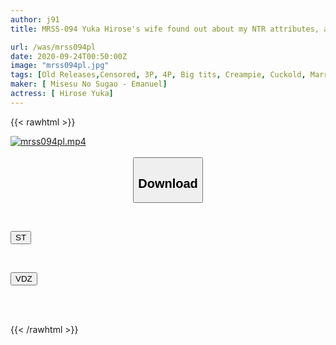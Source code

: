 ```yaml
---
author: j91
title: MRSS-094 Yuka Hirose's wife found out about my NTR attributes, and as a surprise for her birthday, she was shown a cuckold video of me having sex with an unknown man.

url: /was/mrss094pl
date: 2020-09-24T00:50:00Z
image: "mrss094pl.jpg"
tags: [Old Releases,Censored, 3P, 4P, Big tits, Creampie, Cuckold, Married Woman, Solowork]
maker: [ Misesu No Sugao - Emanuel]
actress: [ Hirose Yuka]
---
```



{{< rawhtml >}}

<div class="video" data-videoid="QeQa9Rr7bMt03xV">
    <a href="javascript:;">
        <img src="/was/mrss094pl/mrss094pl.jpg" width="WIDTH" height="HEIGHT" alt="mrss094pl.mp4" loading="lazy">
    </a>
</div>

<script type="text/javascript" src="https://j91.asia/asset/on-demand-st.js"></script>

<br>
  <link rel="stylesheet" href="https://j91.asia/asset/bs5.css">
  
  <center>
  <button class="btn btn-primary" type="button" data-bs-toggle="collapse" data-bs-target=".multi-collapse" aria-expanded="false" aria-controls="multiCollapseExample1 multiCollapseExample2"><h2>Download</h2></button></center>
</p>
<div class="row">
  <div class="col">
    <div class="collapse multi-collapse" id="multiCollapseExample1">
      <div class="card card-body">
	      	      <br>
<div class="buttons">  
<p><a href="https://streamtape.to/v/QeQa9Rr7bMt03xV" target="_blank"><button class="btn-hover color-3"><i class="fa fa-download"></i> ST</button></a></p></div>
    </div>
  </div>
</div>
  <div class="col">
    <div class="collapse multi-collapse" id="multiCollapseExample2">
      <div class="card card-body">
	      <br>
<div class="buttons">
<p><a href="https://vidoza.net/zflfgllpmk32" target="_blank"><button class="btn-hover color-1"><i class="fa fa-download"></i> VDZ</button></a></p></div>
<br><br>
      </div>
    </div>
  </div>
</div>

{{< /rawhtml >}}
